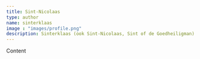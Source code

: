 ```yaml
---
title: Sint-Nicolaas
type: author
name: sinterklaas
image : "images/profile.png"
description: Sinterklaas (ook Sint-Nicolaas, Sint of de Goedheiligman) is de hoofdpersoon van het eeuwenoude sinterklaasfeest. De dag 6 december gaat door als zijn verjaardag. Het feest houdt in dat Sinterklaas cadeaus geeft aan ieder kind dat het afgelopen jaar braaf is geweest. Het wordt jaarlijks gevierd op 5 december (pakjesavond) in Nederland en in enkele voormalige Nederlandse koloniën en op 6 december in België.
---
```


Content